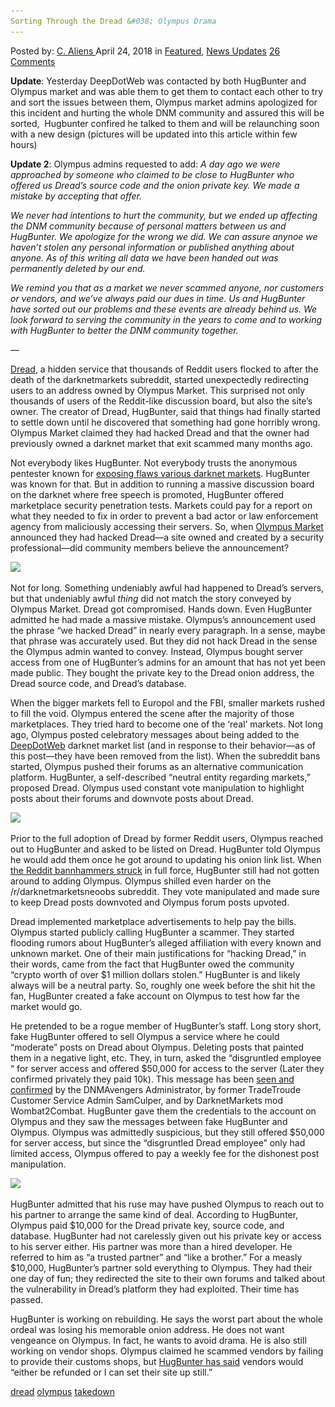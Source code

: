 ```yaml
---
Sorting Through the Dread &#038; Olympus Drama
---
```

<article class="post-listing post-25507 post type-post status-publish format-standard has-post-thumbnail hentry 
 tag-dread tag-olympus tag-takedown">
<div class="post-inner">
<span>Posted by: <a href="https://www.deepdotweb.com/author/caliens/" title="">C. Aliens </a></span>
<span>April 24, 2018</span>
<span>in <a href="https://www.deepdotweb.com/category/deepdot-news/" rel="category tag">Featured</a>, <a href="https://www.deepdotweb.com/category/news-updates/" rel="category tag">News Updates</a></span>
<span><a href="https://www.deepdotweb.com/2018/04/24/sorting-trough-the-dread-olympus-drama/#comments">26 Comments</a></span>


<p><strong>Update</strong>: Yesterday DeepDotWeb was contacted by both HugBunter and Olympus market and was able them to get them to contact each other to try and sort the issues between them, Olympus market admins apologized for this incident and hurting the whole DNM community and assured this will be sorted,  Hugbunter confired he talked to them and will be relaunching soon with a new design (pictures will be updated into this article within few hours)</p>
<p><strong>Update 2</strong>: Olympus admins requested to add: <em>A day ago we were approached by someone who claimed to be close to HugBunter who offered us Dread&#8217;s source code and the onion private key. We made a mistake by accepting that offer.</em></p>
<p><em>We never had intentions to hurt the community, but we ended up affecting the DNM community because of personal matters between us and HugBunter. We apologize for the wrong we did. We can assure anynoe we haven&#8217;t stolen any personal information or published anything about anyone. As of this writing all data we have been handed out was permanently deleted by our end.</em></p>
<p><em>We remind you that as a market we never scammed anyone, nor customers or vendors, and we&#8217;ve always paid our dues in time. Us and HugBunter have sorted out our problems and these events are already behind us. We look forward to serving the community in the years to come and to working with HugBunter to better the DNM community together.</em></p>
<p>&#8212;</p>
<p><a href="https://www.deepdotweb.com/marketplace-directory/listing/dread/">Dread</a>, a hidden service that thousands of Reddit users flocked to after the death of the darknetmarkets subreddit, started unexpectedly redirecting users to an address owned by Olympus Market. This surprised not only thousands of users of the Reddit-like discussion board, but also the site&#8217;s owner. The creator of Dread, HugBunter, said that things had finally started to settle down until he discovered that something had gone horribly wrong. Olympus Market claimed they had hacked Dread and that the owner had previously owned a darknet market that exit scammed many months ago.</p>
<p>Not everybody likes HugBunter. Not everybody trusts the anonymous pentester known for <a href="https://www.deepdotweb.com/2018/01/23/23-1-18-dark-web-cybercrime-roundup/">exposing flaws various darknet markets</a>. HugBunter was known for that. But in addition to running a massive discussion board on the darknet where free speech is promoted, HugBunter offered marketplace security penetration tests. Markets could pay for a report on what they needed to fix in order to prevent a bad actor or law enforcement agency from maliciously accessing their servers. So, when <a href="https://www.deepdotweb.com/marketplace-directory/listing/olympus-market/">Olympus Market</a> announced they had hacked Dread—a site owned and created by a security professional—did community members believe the announcement?</p>
<p><img class="wp-image-25509 aligncenter" src="/imgs/2018/04/word-image-58.jpeg" srcset="/imgs/2018/04/word-image-58.jpeg 660w, /imgs/2018/04/word-image-58-300x150.jpeg 300w" sizes="(max-width: 660px) 100vw, 660px" /></p>
<p>Not for long. Something undeniably awful had happened to Dread&#8217;s servers, but that undeniably awful <em>thing</em> did not match the story conveyed by Olympus Market. Dread got compromised. Hands down. Even HugBunter admitted he had made a massive mistake. Olympus&#8217;s announcement used the phrase “we hacked Dread” in nearly every paragraph. In a sense, maybe that phrase was accurately used. But they did not hack Dread in the sense the Olympus admin wanted to convey. Instead, Olympus bought server access from one of HugBunter&#8217;s admins for an amount that has not yet been made public. They bought the private key to the Dread onion address, the Dread source code, and Dread’s database.</p>
<p>When the bigger markets fell to Europol and the FBI, smaller markets rushed to fill the void. Olympus entered the scene after the majority of those marketplaces. They tried hard to become one of the ‘real’ markets. Not long ago, Olympus posted celebratory messages about being added to the <a href="https://www.deepdotweb.com/">DeepDotWeb</a> darknet market list (and in response to their behavior—as of this post—they have been removed from the list). When the subreddit bans started, Olympus pushed their forums as an alternative communication platform. HugBunter, a self-described “neutral entity regarding markets,” proposed Dread. Olympus used constant vote manipulation to highlight posts about their forums and downvote posts about Dread.</p>
<p><img class="wp-image-25510 aligncenter" src="/imgs/2018/04/word-image-59.jpeg" srcset="/imgs/2018/04/word-image-59.jpeg 660w, /imgs/2018/04/word-image-59-300x150.jpeg 300w" sizes="(max-width: 660px) 100vw, 660px" /></p>
<p>Prior to the full adoption of Dread by former Reddit users, Olympus reached out to HugBunter and asked to be listed on Dread. HugBunter told Olympus he would add them once he got around to updating his onion link list. When <a href="https://www.deepdotweb.com/2018/03/21/reddit-just-banned-r-darknetmarkets-biggest-darknet-subreddit/">the Reddit bannhammers struck</a> in full force, HugBunter still had not gotten around to adding Olympus. Olympus shilled even harder on the /r/darknetmarketsneoobs subreddit. They vote manipulated and made sure to keep Dread posts downvoted and Olympus forum posts upvoted.</p>
<p>Dread implemented marketplace advertisements to help pay the bills. Olympus started publicly calling HugBunter a scammer. They started flooding rumors about HugBunter’s alleged affiliation with every known and unknown market. One of their main justifications for “hacking Dread,” in their words, came from the fact that HugBunter owed the community “crypto worth of over $1 million dollars stolen.” HugBunter is and likely always will be a neutral party. So, roughly one week before the shit hit the fan, HugBunter created a fake account on Olympus to test how far the market would go.</p>
<p>He pretended to be a rogue member of HugBunter’s staff. Long story short, fake HugBunter offered to sell Olympus a service where he could “moderate” posts on Dread about Olympus. Deleting posts that painted them in a negative light, etc. They, in turn, asked the “disgruntled employee “ for server access and offered $50,000 for access to the server (Later they confirmed privately they paid 10k). This message has been <a href="https://www.reddit.com/r/DarkNetMarketsNoobs/comments/8ec5ts/dread_issues_megathread/dxu3fcv/">seen and confirmed</a> by the DNMAvengers Administrator, by former TradeTroude Customer Service Admin SamCulper, and by DarknetMarkets mod Wombat2Combat. HugBunter gave them the credentials to the account on Olympus and they saw the messages between fake HugBunter and Olympus. Olympus was admittedly suspicious, but they still offered $50,000 for server access, but since the “disgruntled Dread employee” only had limited access, Olympus offered to pay a weekly fee for the dishonest post manipulation.</p>
<p><img class="wp-image-25511 aligncenter" src="/imgs/2018/04/word-image-60.jpeg" srcset="/imgs/2018/04/word-image-60.jpeg 660w, /imgs/2018/04/word-image-60-300x150.jpeg 300w" sizes="(max-width: 660px) 100vw, 660px" /></p>
<p>HugBunter admitted that his ruse may have pushed Olympus to reach out to his partner to arrange the same kind of deal. According to HugBunter, Olympus paid $10,000 for the Dread private key, source code, and database. HugBunter had not carelessly given out his private key or access to his server either. His partner was more than a hired developer. He referred to him as “a trusted partner” and “like a brother.” For a measly $10,000, HugBunter’s partner sold everything to Olympus. They had their one day of fun; they redirected the site to their own forums and talked about the vulnerability in Dread’s platform they had exploited. Their time has passed.</p>
<p>HugBunter is working on rebuilding. He says the worst part about the whole ordeal was losing his memorable onion address. He does not want vengeance on Olympus. In fact, he wants to avoid drama. He is also still working on vendor shops. Olympus claimed he scammed vendors by failing to provide their customs shops, but <a href="https://www.reddit.com/r/DarkNetMarketsNoobs/comments/8ec5ts/dread_issues_megathread/dxu8e3o/">HugBunter has said</a> vendors would “either be refunded or I can set their site up still.”</p>
</div>
<a href="https://www.deepdotweb.com/tag/dread/" rel="tag">dread</a> <a href="https://www.deepdotweb.com/tag/olympus/" rel="tag">olympus</a> <a href="https://www.deepdotweb.com/tag/takedown/" rel="tag">takedown</a></span> <span style="display:none" class="updated">2018-04-24<a href="https://www.deepdotweb.com/author/caliens/" title="Posts by C. Aliens" rel="author">C. Aliens</a></strong></div>

